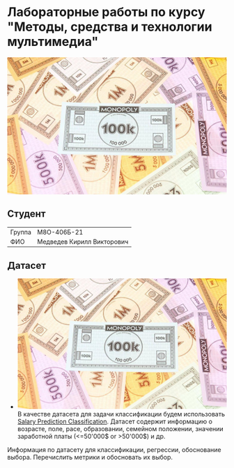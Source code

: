 # Лабораторные работы по курсу "Методы, средства и технологии мультимедиа"

![MONEY](/header_img.jpg)

## Студент

|         |                            |
|---------|----------------------------|
| Группа  | М8О-406Б-21                |
| ФИО     | Медведев Кирилл Викторович |

## Датасет

* ![MONEY](/header_img.jpg) В качестве датасета для задачи классификации будем использовать [Salary Prediction Classification](https://www.kaggle.com/datasets/ayessa/salary-prediction-classification/data). Датасет содержит информацию о возрасте, поле, расе, образовании, семейном положении, значении заработной платы (<=50'000$ or >50'000$) и др. 

Информация по датасету для классификации, регрессии, обоснование выбора. Перечислить метрики и обосновать их выбор.
